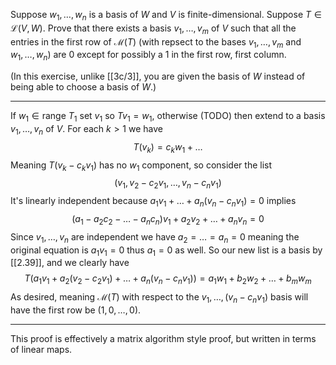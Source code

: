Suppose $w_1,\dots,w_n$ is a basis of $W$ and $V$ is finite-dimensional. Suppose $T \in \mathcal L(V,W)$. Prove that there exists a basis $v_1,\dots,v_m$ of $V$ such that all the entries in the first row of $\mathcal M(T)$ (with repsect to the bases $v_1,\dots,v_m$ and $w_1,\dots,w_n$) are $0$ except for possibly a $1$ in the first row, first column.

(In this exercise, unlike [[3c/3]], you are given the basis of $W$ instead of being able to choose a basis of $W$.)

---

If $w_1 \in \text{range }T_1$ set $v_1$ so $Tv_1 = w_1$, otherwise (TODO)
then extend to a basis $v_1,\dots,v_n$ of $V$. For each $k > 1$ we have
$$
T(v_k) = c_kw_1 + \dots
$$
Meaning $T(v_k - c_kv_1)$ has no $w_1$ component, so consider the list
$$
(v_1,v_2-c_2v_1,\dots,v_n-c_nv_1)
$$
It's linearly independent because $a_1v_1 + \dots + a_n(v_n - c_nv_1) = 0$ implies
$$
(a_1 - a_2c_2 - \dots - a_nc_n)v_1 + a_2v_2 + \dots + a_nv_n = 0
$$
Since $v_1,\dots,v_n$ are independent we have $a_2 = \dots = a_n = 0$ meaning the original equation is $a_1v_1 = 0$ thus $a_1 = 0$ as well. So our new list is a basis by [[2.39]], and we clearly have
$$
T(a_1v_1 + a_2(v_2 - c_2v_1) + \dots + a_n(v_n - c_nv_1))
= a_1w_1 + b_2w_2 + \dots + b_mw_m
$$
As desired, meaning $\mathcal M(T)$ with respect to the $v_1,\dots,(v_n-c_nv_1)$ basis will have the first row be $(1,0,\dots,0)$.

---

This proof is effectively a matrix algorithm style proof, but written in terms of linear maps.
